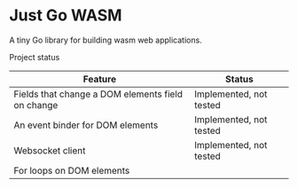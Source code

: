 # Just Go WASM

A tiny Go library for building wasm web applications.

Project status

| Feature | Status |
| --- | --- |
| Fields that change a DOM elements field on change | Implemented, not tested |
| An event binder for DOM elements | Implemented, not tested |
| Websocket client | Implemented, not tested |
| For loops on DOM elements |  |

